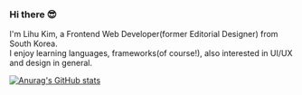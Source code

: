 ### Hi there 😎

I'm Lihu Kim, a Frontend Web Developer(former Editorial Designer) from South Korea. <br>
I enjoy learning languages, frameworks(of course!), also interested in UI/UX and design in general. 

[![Anurag's GitHub stats](https://github-readme-stats.vercel.app/api?username=limelumo)](https://github.com/anuraghazra/github-readme-stats)
